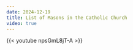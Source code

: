 ```yaml
---
date: 2024-12-19
title: List of Masons in the Catholic Church
video: true
---
```



{{< youtube npsGmL8jT-A >}}
